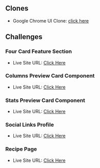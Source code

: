 
## Clones

- Google Chrome UI Clone: [click here](https://google-chrome-07.netlify.app/)


## Challenges

### Four Card Feature Section

- Live Site URL: [Click Here](https://four-cards-section-07.netlify.app/)

### Columns Preview Card Component

- Live Site URL: [Click Here](https://columns-component-07.netlify.app/)

### Stats Preview Card Component

- Live Site URL: [Click Here](https://stats-preview-card-component-07.netlify.app/)

### Social Links Profile

- Live Site URL: [Click Here](https://social-links-07.netlify.app/)

### Recipe Page

- Live Site URL: [Click Here](https://zesty-cat-f1ffd4.netlify.app/)
